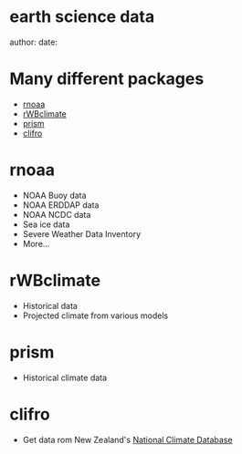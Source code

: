 earth science data
========================================================
author: 
date: 

Many different packages
========================================================

- [rnoaa](https://github.com/ropensci/rnoaa)
- [rWBclimate](https://github.com/ropensci/rWBclimate)
- [prism](https://github.com/ropensci/prism)
- [clifro](https://github.com/ropensci/clifro)

rnoaa
========================================================

* NOAA Buoy data
* NOAA ERDDAP data
* NOAA NCDC data
* Sea ice data
* Severe Weather Data Inventory
* More...

rWBclimate
========================================================

* Historical data
* Projected climate from various models

prism
========================================================

* Historical climate data

clifro
========================================================

* Get data rom New Zealand's [National Climate Database](http://cliflo.niwa.co.nz/)
